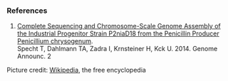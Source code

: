 ### References

1.  [Complete Sequencing and Chromosome-Scale Genome Assembly of the
    Industrial Progenitor Strain P2niaD18 from the Penicillin Producer
    Penicillium
    chrysogenum](http://europepmc.org/abstract/MED/25059858).\
    Specht T, Dahlmann TA, Zadra I, Krnsteiner H, Kck U. 2014. Genome
    Announc. 2

Picture credit:
[Wikipedia](https://commons.wikimedia.org/wiki/File:Penicillium_notatum.jpg),
the free encyclopedia
